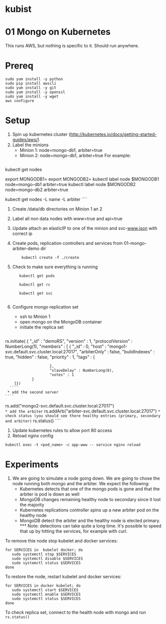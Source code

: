# kubist

01 Mongo on Kubernetes
=====

This runs AWS, but nothing is specific to it.  Should run anywhere.

Prereq
===
````
sudo yum install -y python
sudo pip install awscli
sudo yum install -y git
sudo yum install -y openssl
sudo yum install -y wget
aws configure
````


Setup
===

1. Spin up kubernetes cluster (http://kubernetes.io/docs/getting-started-guides/aws/)
1. Label the minions
    * Minion 1: node=mongo-db1, arbiter=true
    * Minion 2: node=mongo-db1, arbiter=true
      For example:
    ````	
kubectl get nodes

export MONGODB1=<node1>
export MONGODB2=<node2>
kubectl label node $MONGODB1 node=mongo-db1 arbiter=true
kubectl label node $MONGODB2 node=mongo-db2 arbiter=true

kubectl get nodes -L name -L arbiter
    ````
1. Create /data/db directories on Minion 1 an 2
1. Label all non data nodes with www=true and api=true
1. Update attach an elasticIP to one of the minion and svc-www.json with correct ip
1. Create pods, replication controllers and services from 01-mongo-arbiter-demo dir

    ````
        kubectl create -f ./create
    ````
1. Check to make sure everything is running
    ````
       kubectl get pods
       
       kubectl get rc
       
       kubectl get svc
       
    ````
1. Configure mongo replication set
    * ssh  to  Minion 1
    * open mongo on the MongoDB container
    * initiate the replica set
    ````
rs.initiate(
{
        "_id" : "demoRS",
        "version" : 1,
        "protocolVersion" : NumberLong(1),
        "members" : [
                {
                        "_id" : 0,
                        "host" : "mongo1-svc.default.svc.cluster.local:27017",
                        "arbiterOnly" : false,
                        "buildIndexes" : true,
                        "hidden" : false,
                        "priority" : 1,
                        "tags" : {

                        },
                        "slaveDelay" : NumberLong(0),
                        "votes" : 1
                }
        ]})
      ````
     * add the second server
    ````
rs.add("mongo2-svc.default.svc.cluster.local:27017")		
    ````
     * add the arbiter
    ````
rs.addArb("arbiter-svc.default.svc.cluster.local:27017")
    ````
    * check status (you should see there healthy entries (primary, secondary and arbiter)
    ````
rs.status()
    ````
1. Update kubernetes rules to allow port 80 access
1. Reload nginx config
````
kubectl exec -t <pod_name> -c app-www -- service nginx reload
````



Experiments
====
1.  We are going to simulate a node going down.  We are going to chose the node running both mongo and the arbiter.  We expect the following:
    * Kubernetes detects that one of the mongo pods is gone and that the arbiter is pod is down as well
    * MongoDB changes remaining healthy node to secondary since it lost the majority
    * Kubernetes replications controller spins up a new arbiter pod on the healthy node
    * MongoDB detect the arbiter and the healthy node is elected primary.  
*** Note: detections can take quite a long time.  It's possible to speed that up by hitting the services, for example with curl.
 
To remove thie node stop kubelet and docker services:


````
for SERVICES in  kubelet docker; do
   sudo systemctl stop $SERVICES
   sudo systemctl disable $SERVICES
   sudo systemctl status $SERVICES
done
````

To restore the node, restart kubelet and docker services:


````
for SERVICES in docker kubelet; do
   sudo systemctl start $SERVICES
   sudo systemctl enable $SERVICES
   sudo systemctl status $SERVICES
done
````

To check replica set, connect to the health node with mongo and run ````rs.status()````

